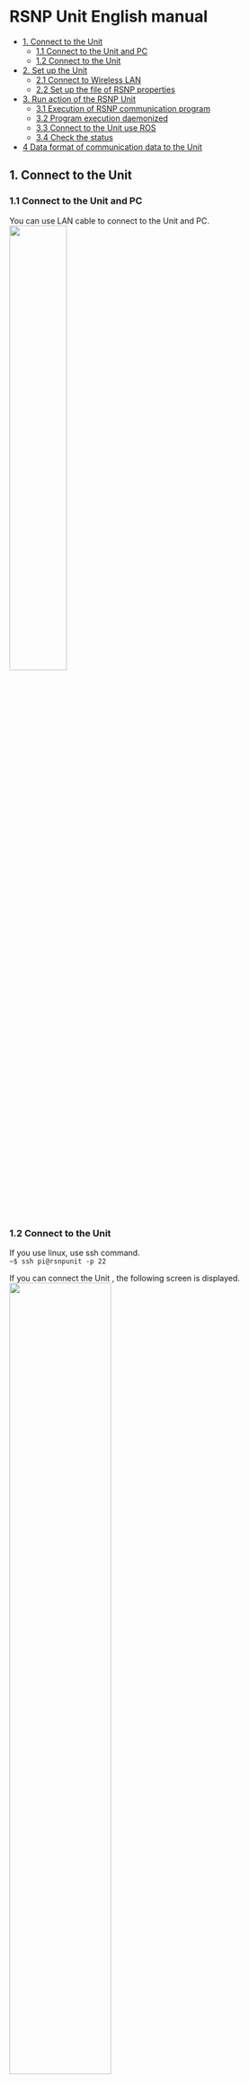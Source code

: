 <h1>RSNP Unit English manual</h1>


- [1. Connect to the Unit](#1-connect-to-the-unit)
  - [1.1 Connect to the Unit and PC](#11-connect-to-the-unit-and-pc)
  - [1.2 Connect to the Unit](#12-connect-to-the-unit)
- [2. Set up the Unit](#2-set-up-the-unit)
  - [2.1 Connect to Wireless LAN](#21-connect-to-wireless-lan)
  - [2.2 Set up the file of RSNP properties](#22-set-up-the-file-of-rsnp-properties)
- [3. Run action of the RSNP Unit](#3-run-action-of-the-rsnp-unit)
  - [3.1 Execution of RSNP communication program](#31-execution-of-rsnp-communication-program)
  - [3.2 Program execution daemonized](#32-program-execution-daemonized)
  - [3.3 Connect to the Unit use ROS](#33-connect-to-the-unit-use-ros)
  - [3.4 Check the status](#34-check-the-status)
- [4 Data format of communication data to the Unit](#4-data-format-of-communication-data-to-the-unit)
## 1. Connect to the Unit  
### 1.1 Connect to the Unit and PC   
You can use LAN cable to connect to the Unit and PC.  
<img src="https://user-images.githubusercontent.com/44587055/63603092-d60eb380-c603-11e9-88ed-a2e9b6bb35d4.png" width=45%>  

### 1.2 Connect to the Unit
If you use linux, use ssh command.  
`~$ ssh pi@rsnpunit -p 22`  

If you can connect the Unit , the following screen is displayed.  
<img src="https://user-images.githubusercontent.com/44587055/63604122-ffc8da00-c605-11e9-9512-c9dffb785908.png" width=60%>  

## 2. Set up the Unit  
### 2.1 Connect to Wireless LAN  
You check your SSID and password. And, edit file wpa_supplicant.conf. use following command.  

`$ sudo nano /etc/wpa_supplicant/wpa_supplicant.conf`  

※This time we use “nano” editor. Of course you use any editor.  
Please add as follows.  
```  
network={  
	ssid=”your SSID”  
	psk=”your password”  	
}  
```  

Next, you reset the wireless LAN.  
`~$ sudo ifdown wlan0`  
The wireless LAN will turn off after a few seconds, so enter the command as shown below and execute it.  
`~$ sudo ifup wlan0`  
You can check status of wireless LAN to use below command.  
`~$ ifconfig`  
If there is an enumeration of numbers in the `inet` line of the item` wlan0: `, it is connected.  

### 2.2 Set up the file of RSNP properties  
In desktop of RSNP Unit, there is derectory of RSNPUnit.And go to the `"Datalog"` directory.  
`~$ cd ~/RSNPUnit/DataLog/`  

Next, you enter following command.  
`~$ sudo nano Config.properties`  

The default is as follows, so change the ip address to raspberry pi's ip address     
~~~text
Configuretion
robot_id  = 1  
end_point = http://robots.aiit.ac.jp:8080/UpdateNotificationState/services
send_interval = 10000
ip_address = your RSNP Unit ip addres
port = 8000
~~~  

## 3. Run action of the RSNP Unit
Note that it is necessary to connect PC or device after starting the program on the RSNP Unit.  

### 3.1 Execution of RSNP communication program  
to go to derectory of RSNPUnit, enter command.  
`~$ cd ~/RSNPUnit/`  
And, run the program.  
`~$ java -jar RSNPNotifi.jar`  

### 3.2 Program execution daemonized   
In production


### 3.3 Connect to the Unit use ROS  
Use socket communication of python.  


### 3.4 Check the status  
You can check below URL.
Confirmation is complete if it is displayed on the browser as shown below.  
This time, it is just an example of displaying the operating status of RaspberryPi and the status of the sensor connected to it.  
The figure below shows an example of operating the robot with robot_id = 2.  
http://robots.aiit.ac.jp:8080/Robomech2019/  
<img src="https://user-images.githubusercontent.com/44587055/58847016-4caeab80-86bc-11e9-9b39-e87f95fe140a.png" width=60%>  


## 4 Data format of communication data to the Unit  
The transmission data is currently **character string data**. However, it is necessary to define it with the following five types of data.  

- **Action_id**
- **Action_name**  
- **Result_id**  
- **Result_data**  
- **comment**  

Here, the actual data format is the following json format. Within `{...}`, it begins with `["data":]`, and then within the array brackets (`[]`), one type of data enters one element of the array. You The specification name and value enclosed in double quotations (`" `) are separated by commas (`: `) .The corresponding data etc. are entered at 3 points (` ... `). Actually, please send the data on a single line, but note that if you send data with other specifications, the RSNP unit cannot receive it.  

~~~text
{  
  "data":  
  [  
    {  
      "ac_id": ... ,  
      "ac": ... ,  
      "re_id": ... ,  
      "re": ... ,  
      "co": ...  
    },  
    {...},  
    ...  
  ]  
}  
~~~  


Please note that the data names are abbreviated as shown in the table below.  
|     data name    | Abbreviation |  
| :--------------: | :-------: |  
|  **Action_id**   | **ac_id** |  
|  **Action_name** |  **ac**   |  
|  **Result_id**   | **re_id** |  
| **Result_data**  |  **re**   |  
|   **comment**    |  **co**   |  